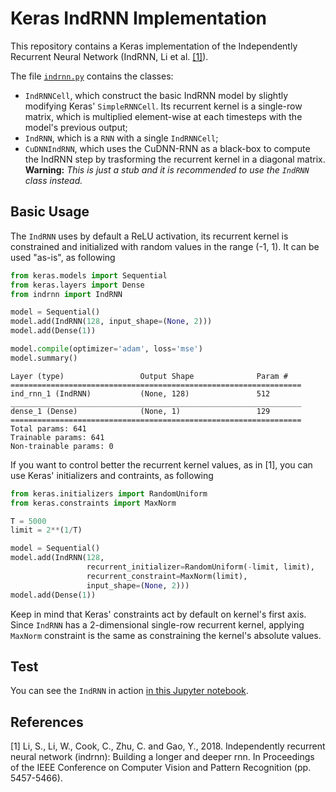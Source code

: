 # Keras IndRNN Implementation #

This repository contains a Keras implementation of the Independently Recurrent Neural Network (IndRNN, Li et al. [[1]](https://arxiv.org/abs/1803.04831)).

The file [`indrnn.py`](https://github.com/flandolfi/indrnn/blob/master/indrnn.py) contains the classes:

 - `IndRNNCell`, which construct the basic IndRNN model by slightly modifying Keras' `SimpleRNNCell`. Its recurrent kernel is a single-row matrix, which is multiplied element-wise at each timesteps with the model's previous output;
 - `IndRNN`, which is a `RNN` with a single `IndRNNCell`;
 - `CuDNNIndRNN`, which uses the CuDNN-RNN as a black-box to compute the IndRNN step by trasforming the recurrent kernel in a diagonal matrix. **Warning:** *This is just a stub and it is recommended to use the `IndRNN` class instead.*

## Basic Usage ##

The `IndRNN` uses by default a ReLU activation, its recurrent kernel is constrained and initialized with random values in the range (-1, 1). It can be used "as-is", as following
```python
from keras.models import Sequential
from keras.layers import Dense
from indrnn import IndRNN

model = Sequential()
model.add(IndRNN(128, input_shape=(None, 2)))
model.add(Dense(1))

model.compile(optimizer='adam', loss='mse')
model.summary()
```
```
Layer (type)                 Output Shape              Param #   
=================================================================
ind_rnn_1 (IndRNN)           (None, 128)               512       
_________________________________________________________________
dense_1 (Dense)              (None, 1)                 129       
=================================================================
Total params: 641
Trainable params: 641
Non-trainable params: 0
```

If you want to control better the recurrent kernel values, as in [1], you can use Keras' initializers and contraints, as following
```python
from keras.initializers import RandomUniform
from keras.constraints import MaxNorm

T = 5000
limit = 2**(1/T)

model = Sequential()
model.add(IndRNN(128, 
                 recurrent_initializer=RandomUniform(-limit, limit),
                 recurrent_constraint=MaxNorm(limit),
                 input_shape=(None, 2)))
model.add(Dense(1))
```
Keep in mind that Keras' constraints act by default on kernel's first axis. Since `IndRNN` has a 2-dimensional single-row recurrent kernel, applying `MaxNorm` constraint is the same as constraining the kernel's absolute values.

## Test ##

You can see the `IndRNN` in action [in this Jupyter notebook](https://github.com/flandolfi/indrnn/blob/master/test.ipynb).

## References ##

[1] Li, S., Li, W., Cook, C., Zhu, C. and Gao, Y., 2018. Independently recurrent neural network (indrnn): Building a longer and deeper rnn. In Proceedings of the IEEE Conference on Computer Vision and Pattern Recognition (pp. 5457-5466).
